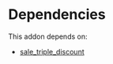# Dependencies

This addon depends on:

- [sale_triple_discount](../../../../odoo-bringout-oca-sale-workflow-sale_triple_discount)
